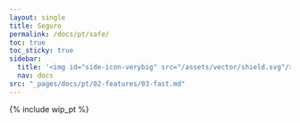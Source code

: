 ```yaml
---
layout: single
title: Seguro
permalink: /docs/pt/safe/
toc: true
toc_sticky: true
sidebar:
  title: '<img id="side-icon-verybig" src="/assets/vector/shield.svg"/>Seguro'
  nav: docs
src: "_pages/docs/pt/02-features/03-fast.md"
---
```


<!-- TODO: Explain bonds, escrow, dispute resolution and community support. Be clear that this is an early development and experimental project, use with utmost caution. -->

{% include wip_pt %}
